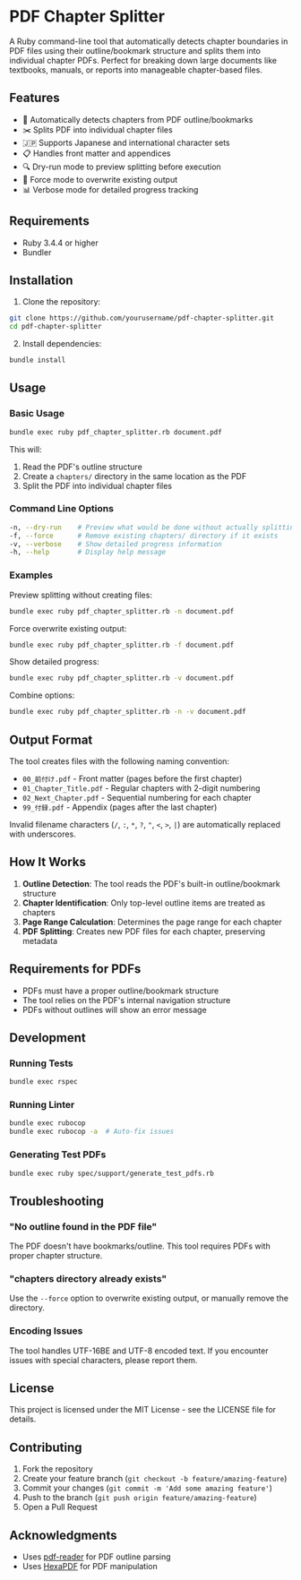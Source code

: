 # PDF Chapter Splitter

A Ruby command-line tool that automatically detects chapter boundaries in PDF files using their outline/bookmark structure and splits them into individual chapter PDFs. Perfect for breaking down large documents like textbooks, manuals, or reports into manageable chapter-based files.

## Features

- 📖 Automatically detects chapters from PDF outline/bookmarks
- ✂️ Splits PDF into individual chapter files
- 🇯🇵 Supports Japanese and international character sets
- 📋 Handles front matter and appendices
- 🔍 Dry-run mode to preview splitting before execution
- 💪 Force mode to overwrite existing output
- 📊 Verbose mode for detailed progress tracking

## Requirements

- Ruby 3.4.4 or higher
- Bundler

## Installation

1. Clone the repository:
```bash
git clone https://github.com/yourusername/pdf-chapter-splitter.git
cd pdf-chapter-splitter
```

2. Install dependencies:
```bash
bundle install
```

## Usage

### Basic Usage

```bash
bundle exec ruby pdf_chapter_splitter.rb document.pdf
```

This will:
1. Read the PDF's outline structure
2. Create a `chapters/` directory in the same location as the PDF
3. Split the PDF into individual chapter files

### Command Line Options

```bash
-n, --dry-run    # Preview what would be done without actually splitting
-f, --force      # Remove existing chapters/ directory if it exists
-v, --verbose    # Show detailed progress information
-h, --help       # Display help message
```

### Examples

Preview splitting without creating files:
```bash
bundle exec ruby pdf_chapter_splitter.rb -n document.pdf
```

Force overwrite existing output:
```bash
bundle exec ruby pdf_chapter_splitter.rb -f document.pdf
```

Show detailed progress:
```bash
bundle exec ruby pdf_chapter_splitter.rb -v document.pdf
```

Combine options:
```bash
bundle exec ruby pdf_chapter_splitter.rb -n -v document.pdf
```

## Output Format

The tool creates files with the following naming convention:

- `00_前付け.pdf` - Front matter (pages before the first chapter)
- `01_Chapter_Title.pdf` - Regular chapters with 2-digit numbering
- `02_Next_Chapter.pdf` - Sequential numbering for each chapter
- `99_付録.pdf` - Appendix (pages after the last chapter)

Invalid filename characters (`/`, `:`, `*`, `?`, `"`, `<`, `>`, `|`) are automatically replaced with underscores.

## How It Works

1. **Outline Detection**: The tool reads the PDF's built-in outline/bookmark structure
2. **Chapter Identification**: Only top-level outline items are treated as chapters
3. **Page Range Calculation**: Determines the page range for each chapter
4. **PDF Splitting**: Creates new PDF files for each chapter, preserving metadata

## Requirements for PDFs

- PDFs must have a proper outline/bookmark structure
- The tool relies on the PDF's internal navigation structure
- PDFs without outlines will show an error message

## Development

### Running Tests

```bash
bundle exec rspec
```

### Running Linter

```bash
bundle exec rubocop
bundle exec rubocop -a  # Auto-fix issues
```

### Generating Test PDFs

```bash
bundle exec ruby spec/support/generate_test_pdfs.rb
```

## Troubleshooting

### "No outline found in the PDF file"
The PDF doesn't have bookmarks/outline. This tool requires PDFs with proper chapter structure.

### "chapters directory already exists"
Use the `--force` option to overwrite existing output, or manually remove the directory.

### Encoding Issues
The tool handles UTF-16BE and UTF-8 encoded text. If you encounter issues with special characters, please report them.

## License

This project is licensed under the MIT License - see the LICENSE file for details.

## Contributing

1. Fork the repository
2. Create your feature branch (`git checkout -b feature/amazing-feature`)
3. Commit your changes (`git commit -m 'Add some amazing feature'`)
4. Push to the branch (`git push origin feature/amazing-feature`)
5. Open a Pull Request

## Acknowledgments

- Uses [pdf-reader](https://github.com/yob/pdf-reader) for PDF outline parsing
- Uses [HexaPDF](https://hexapdf.gettalong.org/) for PDF manipulation
